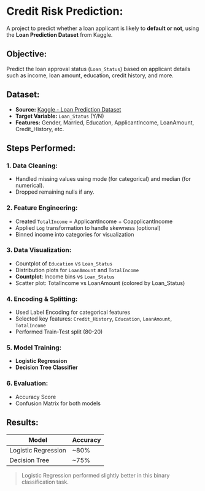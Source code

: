 # Credit Risk Prediction:
A project to predict whether a loan applicant is likely to **default or not**, using the **Loan Prediction Dataset** from Kaggle.

## Objective:
Predict the loan approval status (`Loan_Status`) based on applicant details such as income, loan amount, education, credit history, and more.

## Dataset:
- **Source:** [Kaggle - Loan Prediction Dataset](https://www.kaggle.com/)
- **Target Variable:** `Loan_Status` (Y/N)
- **Features:** Gender, Married, Education, ApplicantIncome, LoanAmount, Credit_History, etc.

## Steps Performed:

### 1. Data Cleaning:
- Handled missing values using mode (for categorical) and median (for numerical).
- Dropped remaining nulls if any.

### 2. Feature Engineering:
- Created `TotalIncome` = ApplicantIncome + CoapplicantIncome
- Applied `Log` transformation to handle skewness (optional)
- Binned income into categories for visualization

### 3. Data Visualization:
- Countplot of `Education` vs `Loan_Status`
- Distribution plots for `LoanAmount` and `TotalIncome`
- **Countplot**: Income bins vs `Loan_Status`
- Scatter plot: TotalIncome vs LoanAmount (colored by Loan_Status)

### 4. Encoding & Splitting:
- Used Label Encoding for categorical features
- Selected key features: `Credit_History`, `Education`, `LoanAmount`, `TotalIncome`
- Performed Train-Test split (80-20)

### 5. Model Training:
- **Logistic Regression**
- **Decision Tree Classifier**

### 6. Evaluation:
- Accuracy Score
- Confusion Matrix for both models
  

## Results:

| Model               | Accuracy |
|---------------------|----------|
| Logistic Regression | ~80%     |
| Decision Tree       | ~75%     |

> Logistic Regression performed slightly better in this binary classification task.
